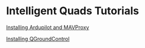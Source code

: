 # Intelligent Quads Tutorials

[Installing Ardupilot and MAVProxy](./installing_Ardupilot.md)

[Installing QGroundControl](./installing_qgc.md)
